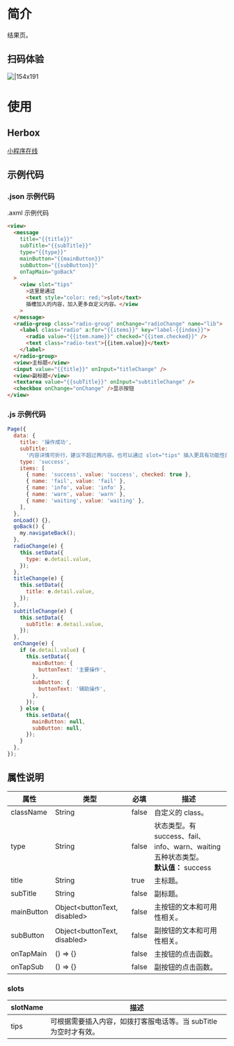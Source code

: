 # 简介

结果页。

## 扫码体验

![|154x191](https://mdn.alipayobjects.com/afts/img/A*RZ2wRbmVjwkAAAAAAAAAAABkAa8wAA/original?bz=openpt_doc&t=CoCuy7cSr1K1kcT35aQYNAAAAABkMK8AAAAA#align=left&display=inline&height=191&margin=%5Bobject%20Object%5D&originHeight=191&originWidth=154&status=done&style=none&width=154)

# 使用

## Herbox

[小程序在线](https://herbox-embed.alipay.com/s/doc-aliui-message?theme=light&previewZoom=75&chInfo=openhome-doc)

## 示例代码

### .json 示例代码

.axml 示例代码

```html
<view>
  <message
    title="{{title}}"
    subTitle="{{subTitle}}"
    type="{{type}}"
    mainButton="{{mainButton}}"
    subButton="{{subButton}}"
    onTapMain="goBack"
  >
    <view slot="tips"
      >这里是通过
      <text style="color: red;">slot</text>
      插槽加入的内容，加入更多自定义内容。</view
    >
  </message>
  <radio-group class="radio-group" onChange="radioChange" name="lib">
    <label class="radio" a:for="{{items}}" key="label-{{index}}">
      <radio value="{{item.name}}" checked="{{item.checked}}" />
      <text class="radio-text">{{item.value}}</text>
    </label>
  </radio-group>
  <view>主标题</view>
  <input value="{{title}}" onInput="titleChange" />
  <view>副标题</view>
  <textarea value="{{subTitle}}" onInput="subtitleChange" />
  <checkbox onChange="onChange" />显示按钮
</view>
```

### .js 示例代码

```javascript
Page({
  data: {
    title: '操作成功',
    subTitle:
      '内容详情可折行，建议不超过两内容。也可以通过 slot="tips" 插入更具有功能性的提示。',
    type: 'success',
    items: [
      { name: 'success', value: 'success', checked: true },
      { name: 'fail', value: 'fail' },
      { name: 'info', value: 'info' },
      { name: 'warn', value: 'warn' },
      { name: 'waiting', value: 'waiting' },
    ],
  },
  onLoad() {},
  goBack() {
    my.navigateBack();
  },
  radioChange(e) {
    this.setData({
      type: e.detail.value,
    });
  },
  titleChange(e) {
    this.setData({
      title: e.detail.value,
    });
  },
  subtitleChange(e) {
    this.setData({
      subTitle: e.detail.value,
    });
  },
  onChange(e) {
    if (e.detail.value) {
      this.setData({
        mainButton: {
          buttonText: '主要操作',
        },
        subButton: {
          buttonText: '辅助操作',
        },
      });
    } else {
      this.setData({
        mainButton: null,
        subButton: null,
      });
    }
  },
});
```

## 属性说明

| **属性** | **类型** | **必填** | **描述** |
| --- | --- | --- | --- |
| className | String | false | 自定义的 class。 |
| type | String | false | 状态类型。有 success、fail、info、warn、waiting 五种状态类型。<br />**默认值：** success |
| title | String | true | 主标题。 |
| subTitle | String | false | 副标题。 |
| mainButton | Object<buttonText, disabled> | false | 主按钮的文本和可用性相关。 |
| subButton | Object<buttonText, disabled> | false | 副按钮的文本和可用性相关。 |
| onTapMain | () => {} | false | 主按钮的点击函数。 |
| onTapSub | () => {} | false | 副按钮的点击函数。 |

### slots

| **slotName** | **描述** |
| --- | --- |
| tips | 可根据需要插入内容，如拨打客服电话等。当 subTitle 为空时才有效。 |
